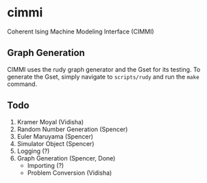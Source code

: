 # cimmi
Coherent Ising Machine Modeling Interface (CIMMI)

## Graph Generation

CIMMI uses the rudy graph generator and the Gset for its testing. To generate the Gset, simply navigate to `scripts/rudy` and run the `make` command.

## Todo

1. Kramer Moyal (Vidisha)
2. Random Number Generation (Spencer)
3. Euler Maruyama (Spencer)
4. Simulator Object (Spencer)
5. Logging (?)
6. Graph Generation (Spencer, Done)
    - Importing (?)
    - Problem Conversion (Vidisha)
